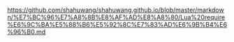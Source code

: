 https://github.com/shahuwang/shahuwang.github.io/blob/master/markdown/%E7%BC%96%E7%A8%8B%E8%AF%AD%E8%A8%80/Lua%20require%E6%9C%BA%E5%88%B6%E5%92%8C%E7%83%AD%E6%9B%B4%E6%96%B0.md